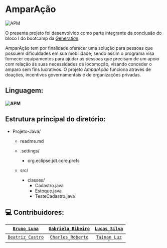 # **AmparAção**

![APM](https://camo.githubusercontent.com/2b5be4f21ba05bac285e81a1a1f11036ee50ca3bb9b2b7b00a3cd1cf0589b2fc/68747470733a2f2f696d672e736869656c64732e696f2f61706d2f6c2f76696d2d6d6f64653f636f6c6f723d626c7565)

O presente projeto foi desenvolvido como parte integrante da conclusão do bloco I do bootcamp da [Generation](https://brazil.generation.org/ ).

AmparAção tem por finalidade oferecer uma solução para pessoas que possuem dificuldades em sua mobilidade, sendo assim o programa visa fornecer equipamentos para ajudar as pessoas que precisam de um apoio com relação às suas necessidades de locomoção, visando conceder o amparo sem fins lucrativos.  O projeto *AmparAção* funciona através de doações, incentivos governamentais e de organizações privadas.



## Linguagem:

#### ![APM](https://camo.githubusercontent.com/771cc18a712bf9edb0925a86164c34b0d803c4d9177dd4467eff7b777109c723/68747470733a2f2f696d672e736869656c64732e696f2f62616467652f4a6176612d4544384230303f7374796c653d666f722d7468652d6261646765266c6f676f3d6a617661266c6f676f436f6c6f723d7768697465)



## Estrutura  principal do diretório:

* Projeto-Java/

  * readme.md

  * .settings/

    * org.eclipse.jdt.core.prefs

  * src/
  
    * classes/
      * Cadastro.java
      * Estoque.java
      * TesteCadastro.java
  
    

## 💻  Contribuidores: 

| <a href="https://github.com/Bruno-Luna">`Bruno Luna`<br><img src="C:\Users\usuario\Desktop\readme projeto\Bruno.jpg" style="zoom:25%;" /></a> | <a href="https://github.com/gabsribeiro">`Gabriela Ribeiro`<br><img src="C:\Users\usuario\Desktop\readme projeto\Gabriela.jpg" style="zoom:25%;" /></a> | <a href="https://github.com/MrLucc">`Lucas Silva`<br><img src="C:\Users\usuario\Desktop\readme projeto\Lucas.jpg" style="zoom:25%;" /></a> |
| :----------------------------------------------------------: | :----------------------------------------------------------: | :----------------------------------------------------------: |
| <a href="https://github.com/beatrizcastroe">`Beatriz Castro`<br><img src="C:\Users\usuario\Desktop\readme projeto\Bia.jpg" style="zoom:25%;" /></a> | <a href="https://github.com/chaaarlees5">`Charles Roberto`<br><img src="C:\Users\usuario\Desktop\readme projeto\Charles.jpg" style="zoom:25%;" /></a> | <a href="https://github.com/tainanluz">`Tainan Luz`<br><img src="C:\Users\usuario\Desktop\readme projeto\Tainan.jpg" style="zoom: 33%;" /></a> |











